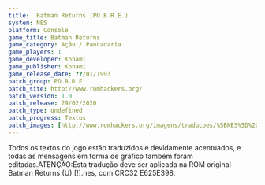 ```yaml
---
title:  Batman Returns (PO.B.R.E.)
system: NES
platform: Console
game_title: Batman Returns
game_category: Ação / Pancadaria
game_players: 1
game_developer: Konami
game_publisher: Konami
game_release_date: ??/01/1993
patch_group: PO.B.R.E.
patch_site: http://www.romhackers.org/
patch_version: 1.0
patch_release: 29/02/2020
patch_type: undefined
patch_progress: Textos
patch_images: [http://www.romhackers.org/imagens/traducoes/%5BNES%5D%20Batman%20Returns%20-%20POBRE%20-%201.png,http://www.romhackers.org/imagens/traducoes/%5BNES%5D%20Batman%20Returns%20-%20POBRE%20-%202.png,http://www.romhackers.org/imagens/traducoes/%5BNES%5D%20Batman%20Returns%20-%20POBRE%20-%203.png]
---
```

Todos os textos do jogo estão traduzidos e devidamente acentuados, e todas as mensagens em forma de gráfico também foram editadas.ATENÇÃO:Esta tradução deve ser aplicada na ROM original Batman Returns (U) [!].nes, com CRC32 E625E398.